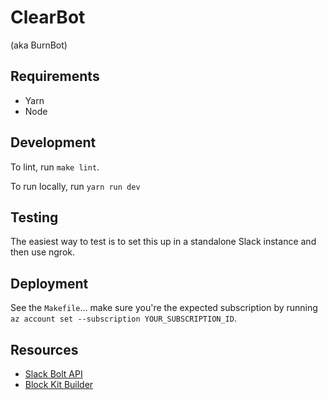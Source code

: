 # ClearBot

(aka BurnBot)

## Requirements

* Yarn
* Node

## Development

To lint, run `make lint`.

To run locally, run `yarn run dev`

## Testing

The easiest way to test is to set this up in a standalone Slack instance and
then use ngrok.

## Deployment

See the `Makefile`... make sure you're the expected subscription by running `az account set --subscription YOUR_SUBSCRIPTION_ID`.

## Resources

* [Slack Bolt API](https://slack.dev/bolt/)
* [Block Kit Builder](https://api.slack.com/tools/block-kit-builder)
